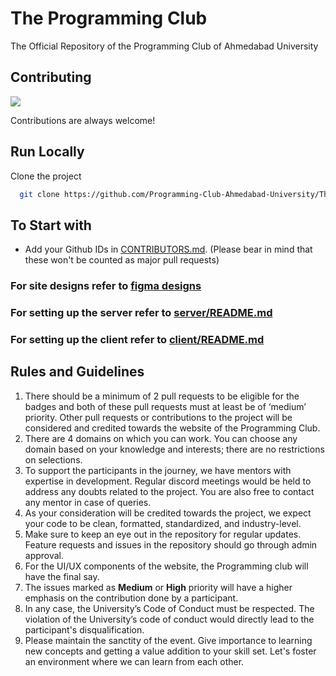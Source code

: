 
# The Programming Club
The Official Repository of the Programming Club of Ahmedabad University


## Contributing
<a href="https://github.com/Programming-Club-Ahmedabad-University/TheProgrammingClub/graphs/contributors">
  <img src="https://contrib.rocks/image?repo=Programming-Club-Ahmedabad-University/TheProgrammingClub"/>
</a>

Contributions are always welcome!


## Run Locally

Clone the project

```bash
  git clone https://github.com/Programming-Club-Ahmedabad-University/TheProgrammingClub.git
```

## To Start with
- Add your Github IDs in [CONTRIBUTORS.md](./CONTRIBUTORS.MD). (Please bear in mind that these won't be counted as major pull requests)

### For site designs refer to [figma designs](https://www.figma.com/file/nJJwlLEszyxVQdzJJzLFiw/Pclub-Website?node-id=0%3A1&t=V0VxHWTHN6mCwIaW-1)

### For setting up the server refer to [server/README.md](server/README.md)

### For setting up the client refer to [client/README.md](client/README.md)

<!-- CONTRIBUTING -->
## Rules and Guidelines

1. There should be a minimum of 2 pull requests to be eligible for the badges and both of these pull requests must at least be of ‘medium’ priority.  Other pull requests or contributions to the project will be considered and credited towards the website of the Programming Club.
2. There are 4 domains on which you can work. You can choose any domain based on your knowledge and interests; there are no restrictions on selections.
3. To support the participants in the journey, we have mentors with expertise in development. Regular discord meetings would be held to address any doubts related to the project. You are also free to contact any mentor in case of queries.
4. As your consideration will be credited towards the project, we expect your code to be clean, formatted, standardized, and industry-level.
5. Make sure to keep an eye out in the repository for regular updates. Feature requests and issues in the repository should go through admin approval.
6. For the UI/UX components of the website, the Programming club will have the final say.
7. The issues marked as **Medium** or **High** priority will have a higher emphasis on the contribution done by a participant.
8. In any case, the University’s Code of Conduct must be respected. The violation of the University’s code of conduct would directly lead to the participant's disqualification.
9. Please maintain the sanctity of the event. Give importance to learning new concepts and getting a value addition to your skill set. Let's foster an
environment where we can learn from each other.

